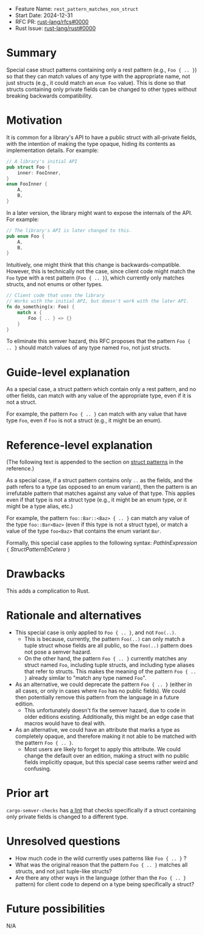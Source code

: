 - Feature Name: `rest_pattern_matches_non_struct`
- Start Date: 2024-12-31
- RFC PR: [rust-lang/rfcs#0000](https://github.com/rust-lang/rfcs/pull/0000)
- Rust Issue: [rust-lang/rust#0000](https://github.com/rust-lang/rust/issues/0000)

# Summary
[summary]: #summary

Special case struct patterns containing only a rest pattern (e.g., `Foo { .. }`)
so that they can match values of any type with the appropriate name, not just
structs (e.g., it could match an `enum Foo` value). This is done so that structs
containing only private fields can be changed to other types without breaking
backwards compatibility.

# Motivation
[motivation]: #motivation

It is common for a library's API to have a public struct with all-private
fields, with the intention of making the type opaque, hiding its contents as
implementation details. For example:
```rust
// A library's initial API
pub struct Foo {
    inner: FooInner,
}
enum FooInner {
    A,
    B,
}
```

In a later version, the library might want to expose the internals of the API.
For example:
```rust
// The library's API is later changed to this.
pub enum Foo {
    A,
    B,
}
```

Intuitively, one might think that this change is backwards-compatible. However,
this is technically not the case, since client code might match the `Foo` type
with a rest pattern (`Foo { .. }`), which currently only matches structs, and
not enums or other types.
```rust
// Client code that uses the library
// Works with the initial API, but doesn't work with the later API.
fn do_something(x: Foo) {
    match x {
        Foo { .. } => {}
    }
}
```

To eliminate this semver hazard, this RFC proposes that the pattern `Foo { .. }`
should match values of any type named `Foo`, not just structs.

# Guide-level explanation
[guide-level-explanation]: #guide-level-explanation

As a special case, a struct pattern which contain only a rest pattern, and no
other fields, can match with any value of the appropriate type, even if it is
not a struct.

For example, the pattern `Foo { .. }` can match with any value that have type
`Foo`, even if `Foo` is not a struct (e.g., it might be an enum).

# Reference-level explanation
[reference-level-explanation]: #reference-level-explanation

(The following text is appended to the section on [struct
patterns](https://doc.rust-lang.org/stable/reference/patterns.html#struct-patterns)
in the reference.)

As a special case, if a struct pattern contains only `..` as the fields, and the
path refers to a type (as opposed to an enum variant), then the pattern is an
irrefutable pattern that matches against any value of that type. This applies
even if that type is not a struct type (e.g., it might be an enum type, or it
might be a type alias, etc.)

For example, the pattern `foo::Bar::<Baz> { .. }` can match any value of the
type `foo::Bar<Baz>` (even if this type is not a struct type), or match a value
of the type `foo<Baz>` that contains the enum variant `Bar`.

Formally, this special case applies to the following syntax: *PathInExpression*
`{` *StructPatternEtCetera* `}`

# Drawbacks
[drawbacks]: #drawbacks

This adds a complication to Rust. 

# Rationale and alternatives
[rationale-and-alternatives]: #rationale-and-alternatives

* This special case is only applied to `Foo { .. }`, and not `Foo(..)`.
  * This is because, currently, the pattern `Foo(..)` can only match a tuple
  struct whose fields are all public, so the `Foo(..)` pattern does not pose a
  semver hazard.
  * On the other hand, the pattern `Foo { .. }` currently matches any struct
  named `Foo`, including tuple structs, and including type aliases that refer to
  structs. This makes the meaning of the pattern `Foo { .. }` already similar to
  "match any type named `Foo`".
* As an alternative, we could deprecate the pattern `Foo { .. }` (either in all
  cases, or only in cases where `Foo` has no public fields). We could then
  potentially remove this pattern from the language in a future edition.
  * This unfortunately doesn't fix the semver hazard, due to code in older
    editions existing. Additionally, this might be an edge case that macros
    would have to deal with.
* As an alternative, we could have an attribute that marks a type as completely
  opaque, and therefore making it not able to be matched with the pattern `Foo {
  .. }`.
  * Most users are likely to forget to apply this attribute. We could change the
    default over an edition, making a struct with no public fields implicitly
    opaque, but this special case seems rather weird and confusing.

# Prior art
[prior-art]: #prior-art

`cargo-semver-checks` has [a
lint](https://github.com/obi1kenobi/cargo-semver-checks/issues/954) that checks
specifically if a struct containing only private fields is changed to a
different type.

# Unresolved questions
[unresolved-questions]: #unresolved-questions

* How much code in the wild currently uses patterns like `Foo { .. }` ?
* What was the original reason that the pattern `Foo { .. }` matches all
  structs, and not just tuple-like structs?
* Are there any other ways in the language (other than the `Foo { .. }` pattern)
  for client code to depend on a type being specifically a struct?

# Future possibilities
[future-possibilities]: #future-possibilities

N/A
